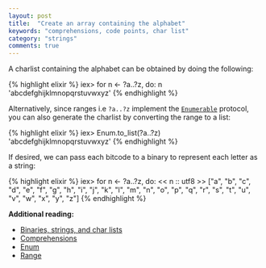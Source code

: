 ```yaml
---
layout: post
title:  "Create an array containing the alphabet"
keywords: "comprehensions, code points, char list"
category: "strings"
comments: true
---
```


A charlist containing the alphabet can be obtained by doing the following:

{% highlight elixir %}
iex> for n <- ?a..?z, do: n
'abcdefghijklmnopqrstuvwxyz'
{% endhighlight %}

Alternatively, since ranges i.e `?a..?z` implement the [`Enumerable`](https://hexdocs.pm/elixir/Enumerable.html) protocol, you can also
generate the charlist by converting the range to a list:

{% highlight elixir %}
iex> Enum.to_list(?a..?z)
'abcdefghijklmnopqrstuvwxyz'
{% endhighlight %}

If desired, we can pass each bitcode to a binary to represent each letter as a
string:

{% highlight elixir %}
iex> for n <- ?a..?z, do: << n :: utf8 >>
["a", "b", "c", "d", "e", "f", "g", "h", "i", "j", "k", "l", "m", "n", "o", "p",
"q", "r", "s", "t", "u", "v", "w", "x", "y", "z"]
{% endhighlight %}

**Additional reading:**
- [Binaries, strings, and char lists](http://elixir-lang.org/getting-started/binaries-strings-and-char-lists.html)
- [Comprehensions](https://elixir-lang.org/getting-started/comprehensions.html)
- [Enum](https://hexdocs.pm/elixir/Enum.html)
- [Range](https://hexdocs.pm/elixir/Range.html)
